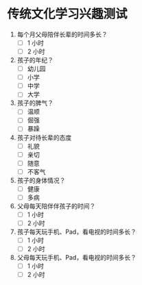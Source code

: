 # 传统文化学习兴趣测试

1. 每个月父母陪伴长辈的时间多长？
	- [ ] 1 小时
	- [ ] 2 小时
1. 孩子的年纪？
	- [ ] 幼儿园
	- [ ] 小学
	- [ ] 中学
	- [ ] 大学
1. 孩子的脾气？
	- [ ] 温顺
	- [ ] 倔强
	- [ ] 暴躁
1. 孩子对待长辈的态度
	- [ ] 礼貌
	- [ ] 亲切
	- [ ] 随意
	- [ ] 不客气
1. 孩子的身体情况？
	- [ ] 健康
	- [ ] 多病
1. 父母每天陪伴伴孩子的时间？
	- [ ] 1 小时
	- [ ] 2 小时 
1. 孩子每天玩手机、Pad，看电视的时间多长？
	- [ ] 1 小时
	- [ ] 2 小时
1. 父母每天玩手机、Pad，看电视的时间多长？
	- [ ] 1 小时
	- [ ] 2 小时
